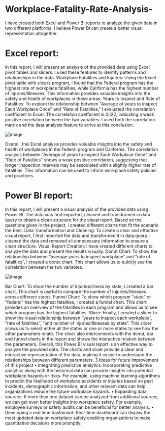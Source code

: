 # Workplace-Fatality-Rate-Analysis-

I have created both Excel and Power BI reports to analyze the given data in two different
platforms. I believe Power BI can create a better visual representation altogether.
# Excel report:
In this report, I will present an analysis of the provided data using Excel pivot tables and
slicers. I used these features to identify patterns and relationships in the data.
Workplace Fatalities and Injuries: Using the Excel pivot table with slicers program, I found
that the Federal program has the highest rate of workplace fatalities, while California has
the highest number of injuries/illnesses. This information provides valuable insights into
the safety and health of workplaces in these areas.
Years to Inspect and Rate of Fatalities: To explore the relationship between "Average of
years to inspect Each Workplace Once" and "Rate of Fatalities," I evaluated the correlation
coefficient in Excel. The correlation coefficient is 0.122, indicating a weak positive
correlation between the two variables. I used both the correlation matrix and the data
analysis feature to arrive at this conclusion.


![image](https://github.com/user-attachments/assets/2bfc1b21-9bb3-4f48-8160-fe9b0c611524)


Overall, this Excel analysis provides valuable insights into the safety and health of
workplaces in the Federal program and California. The correlation analysis between
"Average of years to inspect Each Workplace Once" and "Rate of Fatalities" shows a weak
positive correlation, suggesting that longer inspection intervals may be associated with a
slightly higher rate of fatalities. This information can be used to inform workplace safety
policies and practices.

# Power BI report:
In this report, I will present a visual analysis of the provided data using Power BI. The data
was first imported, cleaned and transformed in data query to obtain a clean structure for the visual report. Based on the questions given in the project, I created different charts that
fit the scenario the best.
Data Transformation and Cleaning: To create a clear and effective visual report, I first
imported the data and transformed it in data query. I cleaned the data and removed all
unnecessary information to ensure a clean structure.
Visual Report Creation: I have created different charts to analyze the data and present the
results visually.
Donut Chart: To show the relationship between “average years to inspect workplace” and
“rate of fatalities”, I created a donut chart. This chart allows us to quickly see the correlation
between the two variables.

![image](https://github.com/user-attachments/assets/baa98711-3e2c-465b-aa48-9113f63e9458)

Bar Chart: To show the number of injuries/illness by state, I created a bar chart. This chart
is useful to compare the number of injuries/illnesses across different states.
Funnel Chart: To show which program "state" or "federal" has the highest fatalities, I
created a funnel chart. This chart provides an overview of the fatalities in each program
and allows us to see which program has the highest fatalities.
Slicer: Finally, I created a slicer to show the visual relationship between “years to inspect
each workplace”, “rate of fatalities”, “and number of injuries/illnesses by state”. This slicer
allows us to select either all the states or one or more states to see how the other parameters
relate. The slicer also interconnects with the donut, bar and funnel charts in the report and
shows the interactive relation between the parameters.
Overall, this Power BI visual report is an effective way to analyze the provided data. The
charts and slicer provide a clear and interactive representation of the data, making it easier
to understand the relationships between different parameters.
3 Ideas for future improvement of this project
• Integrating predictive analytics: Incorporating predictive analytics along with the
historical data can provide insights into potential workplace hazards or risks. For
example, using machine learning algorithms to predict the likelihood of workplace
accidents or injuries based on past incidents, demographic information, and other
relevant data can help organizations reduce the future workplace hazards.
• Expanding data sources: If more than one dataset can be analyzed from additional sources, 
we can get even better insights into workplace safety. For example,
employee surveys or safety audits can be beneficial for better analysis.
• Developing a real time dashboard: Real-time dashboard can display the most
updated data on workplace safety enabling organizations to make quantitative
decisions more promptly. 

